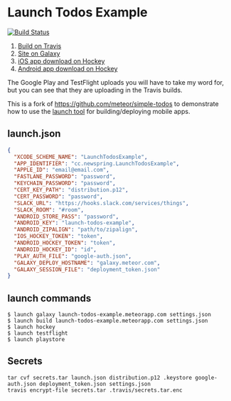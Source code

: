# Launch Todos Example

[![Build Status](https://travis-ci.org/NewSpring/launch-todos-example.svg?branch=master)](https://travis-ci.org/NewSpring/launch-todos-example)

1. [Build on Travis](https://travis-ci.org/NewSpring/launch-todos-example)
2. [Site on Galaxy](https://launch-todos-example.meteorapp.com/)
3. [iOS app download on Hockey](https://rink.hockeyapp.net/apps/dc6361da5fdd4c42ba3aed76ef894f22)
4. [Android app download on Hockey](https://rink.hockeyapp.net/apps/a6221f3834f149599f8da90bd23fd147)

The Google Play and TestFlight uploads you will have to take my word for, but you can see that they are uploading in the Travis builds.

This is a fork of https://github.com/meteor/simple-todos to demonstrate how to use the [launch tool](https://github.com/newspring/meteor-launch) for building/deploying mobile apps.

## launch.json

```json
{
  "XCODE_SCHEME_NAME": "LaunchTodosExample",
  "APP_IDENTIFIER": "cc.newspring.LaunchTodosExample",
  "APPLE_ID": "email@email.com",
  "FASTLANE_PASSWORD": "password",
  "KEYCHAIN_PASSWORD": "password",
  "CERT_KEY_PATH": "distribution.p12",
  "CERT_PASSWORD": "password",
  "SLACK_URL": "https://hooks.slack.com/services/things",
  "SLACK_ROOM": "#room",
  "ANDROID_STORE_PASS": "password",
  "ANDROID_KEY": "launch-todos-example",
  "ANDROID_ZIPALIGN": "path/to/zipalign",
  "IOS_HOCKEY_TOKEN": "token",
  "ANDROID_HOCKEY_TOKEN": "token",
  "ANDROID_HOCKEY_ID": "id",
  "PLAY_AUTH_FILE": "google-auth.json",
  "GALAXY_DEPLOY_HOSTNAME": "galaxy.meteor.com",
  "GALAXY_SESSION_FILE": "deployment_token.json"
}
```

## launch commands

```shell
$ launch galaxy launch-todos-example.meteorapp.com settings.json
$ launch build launch-todos-example.meteorapp.com settings.json
$ launch hockey
$ launch testflight
$ launch playstore
```

## Secrets

```
tar cvf secrets.tar launch.json distribution.p12 .keystore google-auth.json deployment_token.json settings.json
travis encrypt-file secrets.tar .travis/secrets.tar.enc
```
